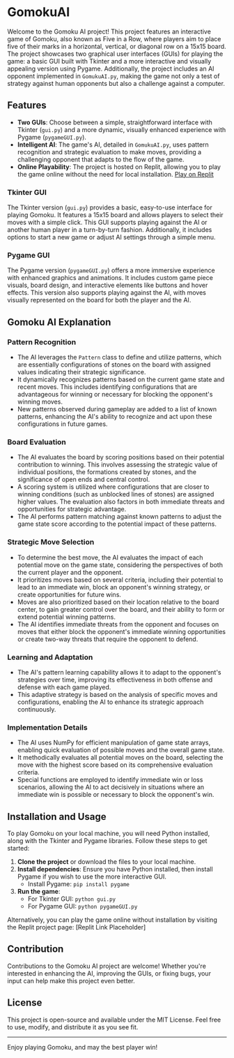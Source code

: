 # GomokuAI

Welcome to the Gomoku AI project! This project features an interactive game of Gomoku, also known as Five in a Row, where players aim to place five of their marks in a horizontal, vertical, or diagonal row on a 15x15 board. The project showcases two graphical user interfaces (GUIs) for playing the game: a basic GUI built with Tkinter and a more interactive and visually appealing version using Pygame. Additionally, the project includes an AI opponent implemented in `GomukuAI.py`, making the game not only a test of strategy against human opponents but also a challenge against a computer.

## Features

- **Two GUIs**: Choose between a simple, straightforward interface with Tkinter (`gui.py`) and a more dynamic, visually enhanced experience with Pygame (`pygameGUI.py`).
- **Intelligent AI**: The game's AI, detailed in `GomukuAI.py`, uses pattern recognition and strategic evaluation to make moves, providing a challenging opponent that adapts to the flow of the game.
- **Online Playability**: The project is hosted on Replit, allowing you to play the game online without the need for local installation. [Play on Replit](#replit-link-placeholder)

### Tkinter GUI

The Tkinter version (`gui.py`) provides a basic, easy-to-use interface for playing Gomoku. It features a 15x15 board and allows players to select their moves with a simple click. This GUI supports playing against the AI or another human player in a turn-by-turn fashion. Additionally, it includes options to start a new game or adjust AI settings through a simple menu.

### Pygame GUI

The Pygame version (`pygameGUI.py`) offers a more immersive experience with enhanced graphics and animations. It includes custom game piece visuals, board design, and interactive elements like buttons and hover effects. This version also supports playing against the AI, with moves visually represented on the board for both the player and the AI.

## Gomoku AI Explanation

### Pattern Recognition
- The AI leverages the `Pattern` class to define and utilize patterns, which are essentially configurations of stones on the board with assigned values indicating their strategic significance.
- It dynamically recognizes patterns based on the current game state and recent moves. This includes identifying configurations that are advantageous for winning or necessary for blocking the opponent's winning moves.
- New patterns observed during gameplay are added to a list of known patterns, enhancing the AI's ability to recognize and act upon these configurations in future games.

### Board Evaluation
- The AI evaluates the board by scoring positions based on their potential contribution to winning. This involves assessing the strategic value of individual positions, the formations created by stones, and the significance of open ends and central control.
- A scoring system is utilized where configurations that are closer to winning conditions (such as unblocked lines of stones) are assigned higher values. The evaluation also factors in both immediate threats and opportunities for strategic advantage.
- The AI performs pattern matching against known patterns to adjust the game state score according to the potential impact of these patterns.

### Strategic Move Selection
- To determine the best move, the AI evaluates the impact of each potential move on the game state, considering the perspectives of both the current player and the opponent.
- It prioritizes moves based on several criteria, including their potential to lead to an immediate win, block an opponent's winning strategy, or create opportunities for future wins.
- Moves are also prioritized based on their location relative to the board center, to gain greater control over the board, and their ability to form or extend potential winning patterns.
- The AI identifies immediate threats from the opponent and focuses on moves that either block the opponent's immediate winning opportunities or create two-way threats that require the opponent to defend.

### Learning and Adaptation
- The AI's pattern learning capability allows it to adapt to the opponent's strategies over time, improving its effectiveness in both offense and defense with each game played.
- This adaptive strategy is based on the analysis of specific moves and configurations, enabling the AI to enhance its strategic approach continuously.

### Implementation Details
- The AI uses NumPy for efficient manipulation of game state arrays, enabling quick evaluation of possible moves and the overall game state.
- It methodically evaluates all potential moves on the board, selecting the move with the highest score based on its comprehensive evaluation criteria.
- Special functions are employed to identify immediate win or loss scenarios, allowing the AI to act decisively in situations where an immediate win is possible or necessary to block the opponent's win.
## Installation and Usage

To play Gomoku on your local machine, you will need Python installed, along with the Tkinter and Pygame libraries. Follow these steps to get started:

1. **Clone the project** or download the files to your local machine.
2. **Install dependencies**: Ensure you have Python installed, then install Pygame if you wish to use the more interactive GUI.
    - Install Pygame: `pip install pygame`
3. **Run the game**:
    - For Tkinter GUI: `python gui.py`
    - For Pygame GUI: `python pygameGUI.py`

Alternatively, you can play the game online without installation by visiting the Replit project page: [Replit Link Placeholder]

## Contribution

Contributions to the Gomoku AI project are welcome! Whether you're interested in enhancing the AI, improving the GUIs, or fixing bugs, your input can help make this project even better.

## License

This project is open-source and available under the MIT License. Feel free to use, modify, and distribute it as you see fit.

---

Enjoy playing Gomoku, and may the best player win!
